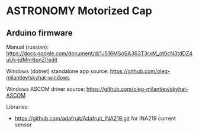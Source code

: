 # ASTRONOMY Motorized Cap

## Arduino firmware

Manual (russian): https://docs.google.com/document/d/1J516MSoSA363T3rxM_ot0cN3tdDZ4uUk-jdMnr6pnZI/edit

Windows (dotnet) standalone app source: https://github.com/oleg-milantiev/skyhat-windows

Windows ASCOM driver source: https://github.com/oleg-milantiev/skyhat-ASCOM

Libraries:
* https://github.com/adafruit/Adafruit_INA219.git for INA219 current sensor
